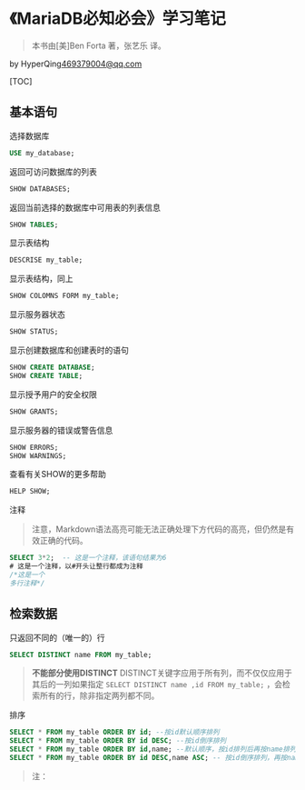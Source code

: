 # 《MariaDB必知必会》学习笔记
>本书由[美]Ben Forta 著，张艺乐 译。

by HyperQing<469379004@qq.com>

[TOC]

## 基本语句

选择数据库
```sql
USE my_database;
```

返回可访问数据库的列表
```sql
SHOW DATABASES;
```

返回当前选择的数据库中可用表的列表信息
```sql
SHOW TABLES;
```

显示表结构
```sql
DESCRISE my_table;
```

显示表结构，同上
```sql
SHOW COLOMNS FORM my_table;
```

显示服务器状态
```sql
SHOW STATUS;
```

显示创建数据库和创建表时的语句
```sql
SHOW CREATE DATABASE;
SHOW CREATE TABLE;
```

显示授予用户的安全权限
```sql
SHOW GRANTS;
```

显示服务器的错误或警告信息
```sql
SHOW ERRORS;
SHOW WARNINGS;
```

查看有关SHOW的更多帮助
```sql
HELP SHOW;
```


注释
>注意，Markdown语法高亮可能无法正确处理下方代码的高亮，但仍然是有效正确的代码。
```sql
SELECT 3*2;  -- 这是一个注释，该语句结果为6
# 这是一个注释，以#开头让整行都成为注释
/*这是一个
多行注释*/
```

## 检索数据

只返回不同的（唯一的）行
```sql
SELECT DISTINCT name FROM my_table;
```
>**不能部分使用DISTINCT** DISTINCT关键字应用于所有列，而不仅仅应用于其后的一列如果指定 `SELECT DISTINCT name ,id FROM my_table;` ，会检索所有的行，除非指定两列都不同。


排序
```sql
SELECT * FROM my_table ORDER BY id; --按id默认顺序排列
SELECT * FROM my_table ORDER BY id DESC; --按id倒序排列
SELECT * FROM my_table ORDER BY id,name; --默认顺序，按id排列后再按name排列
SELECT * FROM my_table ORDER BY id DESC,name ASC; -- 按id倒序排列，再按name顺序排列
```
>注：